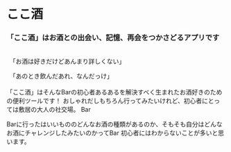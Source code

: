 # ここ酒 
### 「ここ酒」はお酒との出会い、記憶、再会をつかさどるアプリです
<br />
　「お酒は好きだけどあんまり詳しくない」

　「あのとき飲んだあれ、なんだっけ」
 <br />
 <br />
「ここ酒」はそんなBarの初心者あるあるを解決すべく生まれたお酒好きのための便利ツールです！
おしゃれだしもちろん行ってみたいけれど、初心者にとっては敷居の大人の社交場。
Bar

Barに行ったはいいもののどんなお酒の種類があるのか、そもそも自分はどんなお酒にチャレンジしたみたいのかってBar
初心者にはわからないことが多いと思います。






